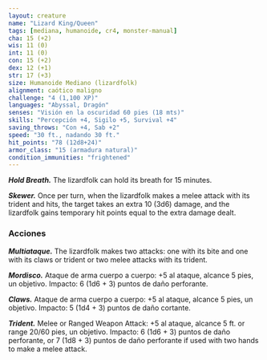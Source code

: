 ```yaml
---
layout: creature
name: "Lizard King/Queen"
tags: [mediana, humanoide, cr4, monster-manual]
cha: 15 (+2)
wis: 11 (0)
int: 11 (0)
con: 15 (+2)
dex: 12 (+1)
str: 17 (+3)
size: Humanoide Mediano (lizardfolk)
alignment: caótico maligno
challenge: "4 (1,100 XP)"
languages: "Abyssal, Dragón"
senses: "Visión en la oscuridad 60 pies (18 mts)"
skills: "Percepción +4, Sigilo +5, Survival +4"
saving_throws: "Con +4, Sab +2"
speed: "30 ft., nadando 30 ft."
hit_points: "78 (12d8+24)"
armor_class: "15 (armadura natural)"
condition_immunities: "frightened"
---
```


***Hold Breath.*** The lizardfolk can hold its breath for 15 minutes.

***Skewer.*** Once per turn, when the lizardfolk makes a melee attack with its trident and hits, the target takes an extra 10 (3d6) damage, and the lizardfolk gains temporary hit points equal to the extra damage dealt.

### Acciones

***Multiataque.*** The lizardfolk makes two attacks: one with its bite and one with its claws or trident or two melee attacks with its trident.

***Mordisco.*** Ataque de arma cuerpo a cuerpo: +5 al ataque, alcance 5 pies, un objetivo. Impacto: 6 (1d6 + 3) puntos de daño perforante.

***Claws.*** Ataque de arma cuerpo a cuerpo: +5 al ataque, alcance 5 pies, un objetivo. Impacto: 5 (1d4 + 3) puntos de daño cortante.

***Trident.*** Melee or Ranged Weapon Attack: +5 al ataque, alcance 5 ft. or range 20/60 pies, un objetivo. Impacto: 6 (1d6 + 3) puntos de daño perforante, or 7 (1d8 + 3) puntos de daño perforante if used with two hands to make a melee attack.
